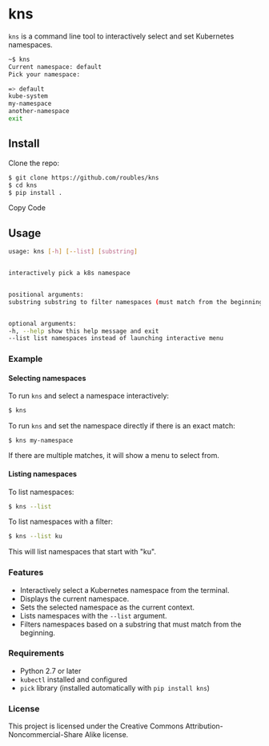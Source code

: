# kns

`kns` is a command line tool to interactively select and set Kubernetes namespaces.

```bash
~$ kns
Current namespace: default
Pick your namespace:

=> default
kube-system
my-namespace
another-namespace
exit
```

## Install
Clone the repo:

```bash
$ git clone https://github.com/roubles/kns
$ cd kns
$ pip install .
```

Copy Code

## Usage

```bash
usage: kns [-h] [--list] [substring]


interactively pick a k8s namespace


positional arguments:
substring substring to filter namespaces (must match from the beginning)


optional arguments:
-h, --help show this help message and exit
--list list namespaces instead of launching interactive menu
```

### Example

#### Selecting namespaces

To run `kns` and select a namespace interactively:

```bash
$ kns
```

To run `kns` and set the namespace directly if there is an exact match:

```
$ kns my-namespace
```

If there are multiple matches, it will show a menu to select from.

#### Listing namespaces

To list namespaces:

```bash
$ kns --list
```

To list namespaces with a filter:

```bash
$ kns --list ku
```

This will list namespaces that start with "ku".

### Features
- Interactively select a Kubernetes namespace from the terminal.
- Displays the current namespace.
- Sets the selected namespace as the current context.
- Lists namespaces with the `--list` argument.
- Filters namespaces based on a substring that must match from the beginning.

### Requirements
- Python 2.7 or later
- `kubectl` installed and configured
- `pick` library (installed automatically with `pip install kns`)

### License
This project is licensed under the Creative Commons Attribution-Noncommercial-Share Alike license.